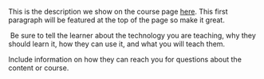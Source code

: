 This is the description we show on the course page [here](https://lab.github.com/Kyu87/how-to-install-vim). This first paragraph will be featured at the top of the page so make it great.
​

​
Be sure to tell the learner about the technology you are teaching, why they should learn it, how they can use it, and what you will teach them.
​


Include information on how they can reach you for questions about the content or course. 